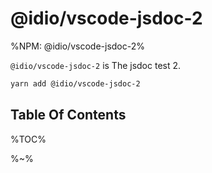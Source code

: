 # @idio/vscode-jsdoc-2

%NPM: @idio/vscode-jsdoc-2%

`@idio/vscode-jsdoc-2` is The jsdoc test 2.

```sh
yarn add @idio/vscode-jsdoc-2
```

## Table Of Contents

%TOC%

%~%